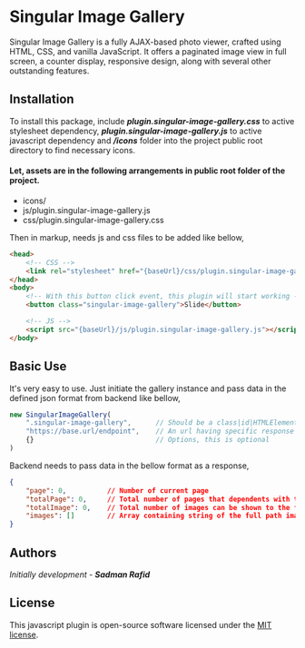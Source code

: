# Singular Image Gallery

Singular Image Gallery is a fully AJAX-based photo viewer, crafted using HTML, CSS, and vanilla JavaScript. It offers a paginated image view in full screen, a counter display, responsive design, along with several other outstanding features.

## Installation

To install this package, include **_plugin.singular-image-gallery.css_** to active stylesheet dependency, **_plugin.singular-image-gallery.js_** to active javascript dependency and **_/icons_** folder into the project public root directory to find necessary icons.

#### Let, assets are in the following arrangements in public root folder of the project.

- icons/
- js/plugin.singular-image-gallery.js
- css/plugin.singular-image-gallery.css

Then in markup, needs js and css files to be added like bellow,

~~~html
<head>
    <!-- CSS -->
    <link rel="stylesheet" href="{baseUrl}/css/plugin.singular-image-gallery.css">
</head>
<body>
    <!-- With this button click event, this plugin will start working -->
    <button class="singular-image-gallery">Slide</button>

    <!-- JS -->
    <script src="{baseUrl}/js/plugin.singular-image-gallery.js"></script>
</body>
~~~

## Basic Use

It's very easy to use. Just initiate the gallery instance and pass data in the defined json format from backend like bellow,

~~~javascript
new SingularImageGallery(
    ".singular-image-gallery",      // Should be a class|id|HTMLElement
    "https://base.url/endpoint",    // An url having specific response for this plugin
    {}                              // Options, this is optional 
)
~~~

Backend needs to pass data in the bellow format as a response,

~~~json
{
    "page": 0,          // Number of current page
    "totalPage": 0,     // Total number of pages that dependents with the offset of paginating 
    "totalImage": 0,    // Total number of images can be shown to the full process
    "images": []        // Array containing string of the full path images
}
~~~

## Authors

_Initially development_ - **_Sadman Rafid_**

## License

This javascript plugin is open-source software licensed under the [MIT license](https://opensource.org/licenses/MIT).
